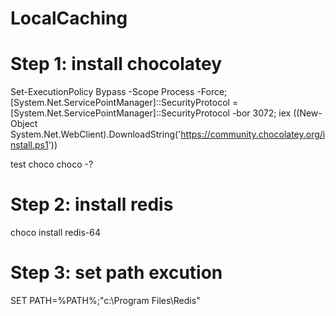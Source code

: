 # LocalCaching

# Step 1: install chocolatey
Set-ExecutionPolicy Bypass -Scope Process -Force; 
[System.Net.ServicePointManager]::SecurityProtocol = [System.Net.ServicePointManager]::SecurityProtocol -bor 3072;
iex ((New-Object System.Net.WebClient).DownloadString('https://community.chocolatey.org/install.ps1'))


test choco
choco -? 

# Step 2: install redis
choco install redis-64 


# Step 3: set path excution
SET PATH=%PATH%;"c:\Program Files\Redis" 
